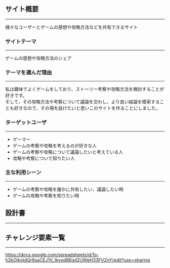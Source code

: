 #


## サイト概要
---
様々なユーザーとゲームの感想や攻略方法などを共有できるサイト


### サイトテーマ
---
ゲームの感想や攻略方法のシェア


### テーマを選んだ理由
---
私は趣味でよくゲームをしており、ストーリー考察や攻略方法を検討することが好きです。  
そして、その攻略方法や考察について議論を交わし、より良い結論を模索することも好きなので、その場を設けたいと思いこのサイトを作ることにしました。


### ターゲットユーザ
---
- ゲーマー
- ゲームの考察や攻略を考えるのが好きな人
- ゲームの考察や攻略について議論したいと考えている人
- 攻略や考察について知りたい人


### 主な利用シーン
---
- ゲームの考察や攻略を誰かに共有したい、議論したい時
- ゲームの攻略や考察を知りたい時


## 設計書
---



## チャレンジ要素一覧
---
https://docs.google.com/spreadsheets/d/1o-h2bOikotdQr9saCEJ1V_Ikyod86qd2UWeH33FVZnY/edit?usp=sharing



